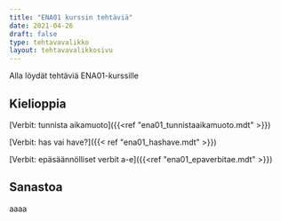 ```yaml
---
title: "ENA01 kurssin tehtäviä"
date: 2021-04-26
draft: false
type: tehtavavalikko
layout: tehtavavalikkosivu
---
```


Alla löydät tehtäviä ENA01-kurssille

## Kielioppia
[Verbit: tunnista aikamuoto]({{<ref "ena01_tunnistaaikamuoto.mdt" >}})

[Verbit: has vai have?]({{< ref "ena01_hashave.mdt" >}})

[Verbit: epäsäännölliset verbit a-e]({{<ref "ena01_epaverbitae.mdt" >}})

## Sanastoa
aaaa
